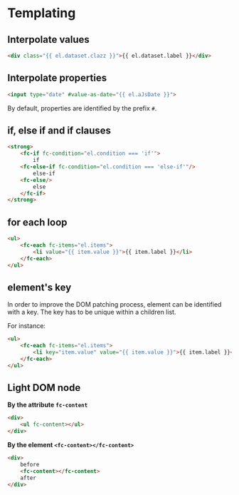 # Templating

## Interpolate values

```html
<div class="{{ el.dataset.clazz }}">{{ el.dataset.label }}</div>
```

## Interpolate properties

```html
<input type="date" #value-as-date="{{ el.aJsDate }}">
```

By default, properties are identified by the prefix `#`.

## if, else if and if clauses

```html
<strong>
    <fc-if fc-condition="el.condition === 'if'">
        if
    <fc-else-if fc-condition="el.condition === 'else-if'"/>
        else-if
    <fc-else/>
        else
    </fc-if>
</strong>
```

## for each loop

```html
<ul>
    <fc-each fc-items="el.items">
        <li value="{{ item.value }}">{{ item.label }}</li>
    </fc-each>
</ul>
```

## element's key

In order to improve the DOM patching process, element can be identified with a key.
The key has to be unique within a children list.

For instance:
```html
<ul>
    <fc-each fc-items="el.items">
        <li key="item.value" value="{{ item.value }}">{{ item.label }}</li>
    </fc-each>
</ul>
```

## Light DOM node

**By the attribute `fc-content`**
```html
<div>
    <ul fc-content></ul>
</div>
```

**By the element `<fc-content></fc-content>`**
```html
<div>
    before
    <fc-content></fc-content>
    after
</div>
```
